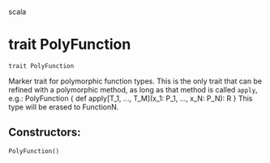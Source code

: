 scala
# trait PolyFunction

<pre><code class="language-scala" >trait PolyFunction</pre></code>
Marker trait for polymorphic function types.
This is the only trait that can be refined with a polymorphic method,
as long as that method is called `apply`, e.g.:
    PolyFunction { def apply[T_1, ..., T_M](x_1: P_1, ..., x_N: P_N): R }
This type will be erased to FunctionN.

## Constructors:
<pre><code class="language-scala" >PolyFunction()</pre></code>

